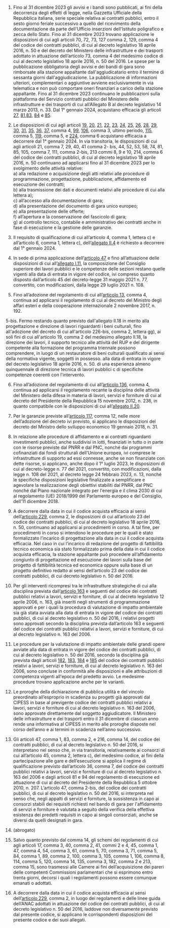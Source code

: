 1. Fino al 31 dicembre 2023 gli avvisi e i bandi sono pubblicati, ai fini della decorrenza degli effetti di legge, nella Gazzetta Ufficiale della Repubblica italiana, serie speciale relativa ai contratti pubblici, entro il sesto giorno feriale successivo a quello del ricevimento della documentazione da parte dell'Ufficio inserzioni dell'Istituto poligrafico e zecca dello Stato. Fino al 31 dicembre 2023 trovano applicazione le disposizioni di cui agli articoli 70, 72, 73, 127 comma 2, 129, comma 4 del codice dei contratti pubblici, di cui al decreto legislativo 18 aprile 2016, n. 50 e del decreto del Ministero delle infrastrutture e dei trasporti adottato in attuazione dell’articolo 73, comma 4 del medesimo codice di cui al decreto legislativo 18 aprile 2016, n. 50 del 2016. Le spese per la pubblicazione obbligatoria degli avvisi e dei bandi di gara sono rimborsate alla stazione appaltante dall'aggiudicatario entro il termine di sessanta giorni dall'aggiudicazione. La pubblicazione di informazioni ulteriori, complementari o aggiuntive avviene esclusivamente in via telematica e non può comportare oneri finanziari a carico della stazione appaltante. Fino al 31 dicembre 2023 continuano le pubblicazioni sulla piattaforma del Servizio contratti pubblici del Ministero delle infrastrutture e dei trasporti di cui all’Allegato B al decreto legislativo 14 marzo 2013, n. 33. Dal 1° gennaio 2024, acquistano efficacia gli articoli [27](/articolo-27/1), [81](/articolo-81/1),[83](/articolo-83/1), [84](/articolo-84/1) e [85](/articolo-85/1). 

2. Le disposizioni di cui agli articoli [19](/articolo-19/2), [20](/articolo-20/1), [21](/articolo-21/1), [22](/articolo-22/1), [23](/articolo-23/2), [24](/articolo-24/2), [25](/articolo-25/1), [26](/articolo-26/2), [28](/articolo-28/1), [29](/articolo-29/1), [30](/articolo-30/1), [31](/articolo-31/1), [35](/articolo-35/2), [36](/articolo-36/1), [37](/articolo-37/1), comma 4, [99](/articolo-99/2), [106](/articolo-106/2), comma 3, ultimo periodo, [115](/articolo-115/1), comma 5, [119](/articolo-119/2), comma 5, e [224](/articolo-224/1), comma 6 acquistano efficacia a decorrere dal 1° gennaio 2024. In via transitoria, le disposizioni di cui agli articoli 21, comma 7, 29, 40, 41 comma 2- bis, 44, 52, 53, 58, 74, 81, 85, 105, comma 7, 111, comma 2-bis, 213 commi 8, 9 e 10, 214, comma 6 del codice dei contratti pubblici, di cui al decreto legislativo 18 aprile 2016, n. 50 continuano ad applicarsi fino al 31 dicembre 2023 per lo svolgimento delle attività relative:<br>a) alla redazione o acquisizione degli atti relativi alle procedure di programmazione, progettazione, pubblicazione, affidamento ed esecuzione dei contratti;<br>b) alla trasmissione dei dati e documenti relativi alle procedure di cui alla lettera a);<br>c) all’accesso alla documentazione di gara;<br>d) alla presentazione del documento di gara unico europeo;<br>e) alla presentazione delle offerte;<br>f) all’apertura e la conservazione del fascicolo di gara;<br>g) al controllo tecnico, contabile e amministrativo dei contratti anche in fase di esecuzione e la gestione delle garanzie.

3. Il requisito di qualificazione di cui all’articolo 4, comma 1, lettera c) e all’articolo 6, comma 1, lettera c), dell’[allegato II.4](/section/attachment-2-4/2) è richiesto a decorrere dal 1° gennaio 2024.

4. In sede di prima applicazione dell’[articolo 47](/articolo-47/1) e fino all’attuazione delle disposizioni di cui all’[allegato I.11](/section/attachment-1-11/2), la composizione del Consiglio superiore dei lavori pubblici e le competenze delle sezioni restano quelle vigenti alla data di entrata in vigore del codice, ivi compreso quanto disposto dall’articolo 45 del decreto-legge 31 maggio 2021 n. 77, convertito, con modificazioni, dalla legge 29 luglio 2021 n. 108.

5. Fino all’adozione del regolamento di cui all’[articolo 13](/articolo-13/1), comma 4, continua ad applicarsi il regolamento di cui al decreto del Ministro degli affari esteri e della cooperazione internazionale 2 novembre 2017, n. 192. 

5-bis. Fermo restando quanto previsto dall'allegato II.18 in merito alla progettazione e direzione di lavori riguardanti i beni culturali, fino all'adozione del decreto di cui all'articolo 226-bis, comma 2, lettera gg), ai soli fini di cui all'articolo 19, comma 2 del medesimo allegato II.18, la direzione dei lavori, il supporto tecnico alle attività del RUP e del dirigente competente alla formazione del programma triennale possono comprendere, in luogo di un restauratore di beni culturali qualificato ai sensi della normativa vigente, soggetti in possesso. alla data di entrata in vigore del decreto legislativo 18 aprile 2016, n. 50. di una esperienza almeno quinquennale di direzione tecnica di lavori pubblici c di specifiche competenze coerenti con l'intervento.

6. Fino all’adozione del regolamento di cui all’[articolo 136](/articolo-136/2), comma 4, continua ad applicarsi il regolamento recante la disciplina delle attività del Ministero della difesa in materia di lavori, servizi e forniture di cui al decreto del Presidente della Repubblica 15 novembre 2012, n. 236, in quanto compatibile con le disposizioni di cui all’[allegato II.20](/section/attachment-2-20/1).

7. Per le garanzie previste all’[articolo 117](/articolo-117/1), comma 12, nelle more dell’adozione del decreto ivi previsto, si applicano le disposizioni del decreto del Ministro dello sviluppo economico 19 gennaio 2018, n. 31.

8. In relazione alle procedure di affidamento e ai contratti riguardanti investimenti pubblici, anche suddivisi in lotti, finanziati in tutto o in parte con le risorse previste dal PNRR e dal PNC, nonché dai programmi cofinanziati dai fondi strutturali dell’Unione europea, ivi comprese le infrastrutture di supporto ad essi connesse, anche se non finanziate con dette risorse, si applicano, anche dopo il 1° luglio 2023, le disposizioni di cui al decreto-legge n. 77 del 2021, convertito, con modificazioni, dalla legge n. 108 del 2021, al decreto legge 24 febbraio 2023, n. 13, nonché le specifiche disposizioni legislative finalizzate a semplificare e agevolare la realizzazione degli obiettivi stabiliti dal PNRR, dal PNC nonché dal Piano nazionale integrato per l'energia e il clima 2030 di cui al regolamento (UE) 2018/1999 del Parlamento europeo e del Consiglio, dell'11 dicembre 2018.

9. A decorrere dalla data in cui il codice acquista efficacia ai sensi dell’[articolo 229](/articolo-229/1), comma 2, le disposizioni di cui all’articolo 23 del codice dei contratti pubblici, di cui al decreto legislativo 18 aprile 2016, n. 50, continuano ad applicarsi ai procedimenti in corso. A tal fine, per procedimenti in corso si intendono le procedure per le quali è stato formalizzato l’incarico di progettazione alla data in cui il codice acquista efficacia. Nel caso in cui l’incarico di redazione del progetto di fattibilità tecnico economica sia stato formalizzato prima della data in cui il codice acquista efficacia, la stazione appaltante può procedere all’affidamento congiunto di progettazione ed esecuzione dei lavori sulla base del progetto di fattibilità tecnica ed economica oppure sulla base di un progetto definitivo redatto ai sensi dell’articolo 23 del codice dei contratti pubblici, di cui decreto legislativo n. 50 del 2016.

10. Per gli interventi ricompresi tra le infrastrutture strategiche di cui alla disciplina prevista dall’[articolo 163](/articolo-163/1) e seguenti del codice dei contratti pubblici relativi a lavori, servizi e forniture, di cui al decreto legislativo 12 aprile 2006, n. 163, già inseriti negli strumenti di programmazione approvati e per i quali la procedura di valutazione di impatto ambientale sia già stata avviata alla data di entrata in vigore del codice dei contratti pubblici, di cui al decreto legislativo n. 50 del 2016, i relativi progetti sono approvati secondo la disciplina prevista dall’articolo 163 e seguenti del codice dei contratti pubblici relativi a lavori, servizi e forniture, di cui al decreto legislativo n. 163 del 2006.

11. Le procedure per la valutazione di impatto ambientale delle grandi opere avviate alla data di entrata in vigore del codice dei contratti pubblici, di cui al decreto legislativo n. 50 del 2016, secondo la disciplina già prevista dagli articoli [182](/articolo-182/2), [183](/articolo-183/1), [184](/articolo-184/1) e [185](/articolo-185/1) del codice dei contratti pubblici relativi a lavori, servizi e forniture, di cui al decreto legislativo n. 163 del 2006, sono concluse in conformità alle disposizioni e alle attribuzioni di competenza vigenti all'epoca del predetto avvio. Le medesime procedure trovano applicazione anche per le varianti.

12. Le proroghe della dichiarazione di pubblica utilità e del vincolo preordinato all’esproprio in scadenza su progetti già approvati dal CIPESS in base al previgente codice dei contratti pubblici relativi a lavori, servizi e forniture di cui al decreto legislativo n. 163 del 2006, sono approvate direttamente dal soggetto aggiudicatore. Il Ministero delle infrastrutture e dei trasporti entro il 31 dicembre di ciascun anno rende una informativa al CIPESS in merito alle proroghe disposte nel corso dell’anno e ai termini in scadenza nell’anno successivo. 

13. Gli articoli 47, comma 1, 83, comma 2, e 216, comma 14, del codice dei contratti pubblici, di cui al decreto legislativo n. 50 del 2016, si interpretano nel senso che, in via transitoria, relativamente ai consorzi di cui all’articolo 45, comma 2, lettera c), del medesimo codice, ai fini della partecipazione alle gare e dell’esecuzione si applica il regime di qualificazione previsto dall’articolo 36, comma 7, del codice dei contratti pubblici relativi a lavori, servizi e forniture di cui al decreto legislativo n. 163 del 2006 e dagli articoli 81 e 94 del regolamento di esecuzione ed attuazione di cui al decreto del Presidente della Repubblica 5 ottobre 2010, n. 207. L’articolo 47, comma 2-bis, del codice dei contratti pubblici, di cui al decreto legislativo n. 50 del 2016, si interpreta nel senso che, negli appalti di servizi e forniture, la sussistenza in capo ai consorzi stabili dei requisiti richiesti nel bando di gara per l'affidamento di servizi e forniture è valutata a seguito della verifica della effettiva esistenza dei predetti requisiti in capo ai singoli consorziati, anche se diversi da quelli designati in gara.

14. (abrogato)

15. Salvo quanto previsto dal comma 14, gli schemi dei regolamenti di cui agli articoli 17, comma 3, 40, comma 2, 41, commi 2 e 4, 45, comma 1, 47, comma 4, 54, comma 3, 61, comma 5, 70, comma 3, 71, comma 5, 84, comma 1, 89, comma 2, 100, comma 3, 105, comma 1, 106, comma 8, 114, comma 5, 120, comma 14, 135, comma 3, 182, comma 2 e 213, comma 15, sono trasmessi alle Camere ai fini dell’acquisizione dei pareri delle competenti Commissioni parlamentari che si esprimono entro trenta giorni, decorsi i quali i regolamenti possono essere comunque emanati o adottati.

16. A decorrere dalla data in cui il codice acquista efficacia ai sensi dell’[articolo 229](/articolo-229/1), comma 2, in luogo dei regolamenti e delle linee guida dell’ANAC adottati in attuazione del codice dei contratti pubblici, di cui al decreto legislativo n. 50 del 2016, laddove non diversamente previsto dal presente codice, si applicano le corrispondenti disposizioni del presente codice e dei suoi allegati.
